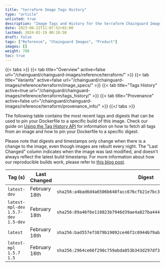 ```yaml
---
title: "terraform Image Tags History"
type: "article"
unlisted: true
description: "Image Tags and History for the terraform Chainguard Image"
date: 2023-06-22T11:07:52+02:00
lastmod: 2024-02-19 00:28:58
draft: false
tags: ["Reference", "Chainguard Images", "Product"]
images: []
weight: 700
toc: true
---
```


{{< tabs >}}
{{< tab title="Overview" active=false url="/chainguard/chainguard-images/reference/terraform/" >}}
{{< tab title="Variants" active=false url="/chainguard/chainguard-images/reference/terraform/image_specs/" >}}
{{< tab title="Tags History" active=true url="/chainguard/chainguard-images/reference/terraform/tags_history/" >}}
{{< tab title="Provenance" active=false url="/chainguard/chainguard-images/reference/terraform/provenance_info/" >}}
{{</ tabs >}}

The following table contains the most recent tags and digests that can be used to pin your Dockerfile to a specific build of this image. Check our guide on [Using the Tag History API](/chainguard/chainguard-images/using-the-tag-history-api/) for information on how to fetch all tags from an image and how to pin your Dockerfile to a specific digest.

Please note that digests and timestamps only change when there is a change to the image, even though images are rebuilt every night. The "Last Changed" column indicates when the image was last modified, and doesn't always reflect the latest build timestamp. For more information about how our reproducible builds work, please refer to [this blog post](https://www.chainguard.dev/unchained/reproducing-chainguards-reproducible-image-builds).

| Tag (s)                                 | Last Changed  | Digest                                                                    |
|-----------------------------------------|---------------|---------------------------------------------------------------------------|
|  `latest-dev`                           | February 18th | `sha256:a4bad6d4a6506b648facc676cfb21e7bc3aa2eb32ef6ec8efe5c1ae61b648558` |
|  `latest-mpl-dev` `1.5.7-dev` `1.5-dev` | February 18th | `sha256:89a46f6e110823b7946d39ae4a827ba444ae6404bf6e179d805b6ca0532cf6c0` |
|  `latest`                               | February 16th | `sha256:bad557ef3879b19092ce46f2c0944b79ab2d48a9e8614559667bd34732852b34` |
|  `latest-mpl` `1.5.7` `1.5`             | February 16th | `sha256:2964ce66f290c759abda053b343d297df39555bfc6fcf8cc09de32d2e5c03acb` |

